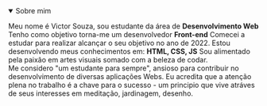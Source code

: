 <details open>
<summary>Sobre mim</summary>

Meu nome é Victor Souza, sou estudante da área de **Desenvolvimento Web**
Tenho como objetivo torna-me um desenvolvedor **Front-end**
Comecei a estudar para realizar alcançar o seu objetivo no ano de 2022.
Estou desenvolvendo meus conhecimentos em: **HTML, CSS, JS**
Sou alimentado pela paixão em artes visuais somado com a beleza de codar.  
Me considero "um estudante para sempre", ansioso para contribuir no desenvolvimento de diversas aplicações Webs.
Eu acredita que a atenção plena no trabalho é a chave para o sucesso - um principio que vive atráves de seus interesses em meditação, jardinagem, desenho.

</details>

